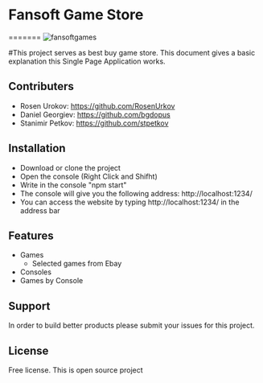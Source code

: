 # Fansoft Game Store
=======
![fansoftgames](https://cloud.githubusercontent.com/assets/5516718/25427969/eab8363c-2a7c-11e7-84e0-d81fe4c29cfb.png)



#This project serves as best buy game store.
This document gives a basic explanation this Single Page Application works.

Contributers
----------

- Rosen Urokov: https://github.com/RosenUrkov
- Daniel Georgiev: https://github.com/bgdopus
- Stanimir Petkov: https://github.com/stpetkov

Installation
------------

- Download or clone the project
- Open the console (Right Click and Shifht)
- Write in the console "npm start"
- The console will give you the following address: http://localhost:1234/
- You can access the website by typing http://localhost:1234/ in the address bar

Features
--------

- Games
  - Selected games from Ebay
- Consoles
- Games by Console

Support
-------
In order to build better products please submit your issues for this project.

License
-------

Free license. This is open source project
